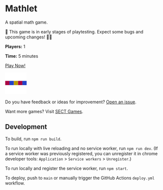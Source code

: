 # Mathlet

A spatial math game.

🚧 This game is in early stages of playtesting. Expect some bugs and upcoming changes! 👷‍♀️


**Players:** 1

**Time:** 5 minutes

[Play Now!](https://skedwards88.github.io/mathlet)

<img src="src/images/icon_512.png" alt="game icon" width="70"/>

Do you have feedback or ideas for improvement? [Open an issue](https://github.com/skedwards88/mathlet/issues/new).

Want more games? Visit [SECT Games](https://skedwards88.github.io/).

## Development

To build, run `npm run build`.

To run locally with live reloading and no service worker, run `npm run dev`. (If a service worker was previously registered, you can unregister it in chrome developer tools: `Application` > `Service workers` > `Unregister`.)

To run locally and register the service worker, run `npm start`.

To deploy, push to `main` or manually trigger the GitHub Actions `deploy.yml` workflow.
